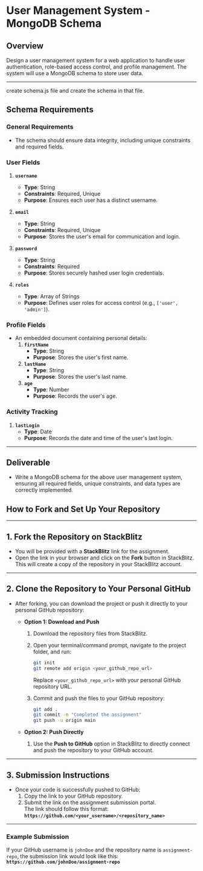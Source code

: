 # **User Management System - MongoDB Schema**

## **Overview**

Design a user management system for a web application to handle user authentication, role-based access control, and profile management. The system will use a MongoDB schema to store user data.

---

create schema.js file and create the schema in that file.

## **Schema Requirements**

### **General Requirements**

- The schema should ensure data integrity, including unique constraints and required fields.

### **User Fields**

1. **`username`**

   - **Type**: String
   - **Constraints**: Required, Unique
   - **Purpose**: Ensures each user has a distinct username.

2. **`email`**

   - **Type**: String
   - **Constraints**: Required, Unique
   - **Purpose**: Stores the user's email for communication and login.

3. **`password`**

   - **Type**: String
   - **Constraints**: Required
   - **Purpose**: Stores securely hashed user login credentials.

4. **`roles`**
   - **Type**: Array of Strings
   - **Purpose**: Defines user roles for access control (e.g., `['user', 'admin']`).

### **Profile Fields**

- An embedded document containing personal details:
  1. **`firstName`**
     - **Type**: String
     - **Purpose**: Stores the user's first name.
  2. **`lastName`**
     - **Type**: String
     - **Purpose**: Stores the user's last name.
  3. **`age`**
     - **Type**: Number
     - **Purpose**: Records the user's age.

### **Activity Tracking**

1. **`lastLogin`**
   - **Type**: Date
   - **Purpose**: Records the date and time of the user's last login.

---

## **Deliverable**

- Write a MongoDB schema for the above user management system, ensuring all required fields, unique constraints, and data types are correctly implemented.

## **How to Fork and Set Up Your Repository**

---

## **1. Fork the Repository on StackBlitz**

- You will be provided with a **StackBlitz** link for the assignment.
- Open the link in your browser and click on the **Fork** button in StackBlitz.  
  This will create a copy of the repository in your StackBlitz account.

---

## **2. Clone the Repository to Your Personal GitHub**

- After forking, you can download the project or push it directly to your personal GitHub repository:

  - **Option 1: Download and Push**

    1. Download the repository files from StackBlitz.
    2. Open your terminal/command prompt, navigate to the project folder, and run:

       ```bash
       git init
       git remote add origin <your_github_repo_url>
       ```

       Replace `<your_github_repo_url>` with your personal GitHub repository URL.

    3. Commit and push the files to your GitHub repository:

       ```bash
       git add .
       git commit -m "Completed the assignment"
       git push -u origin main
       ```

  - **Option 2: Push Directly**
    1. Use the **Push to GitHub** option in StackBlitz to directly connect and push the repository to your GitHub account.

---

## **3. Submission Instructions**

- Once your code is successfully pushed to GitHub:
  1. Copy the link to your GitHub repository.
  2. Submit the link on the assignment submission portal.  
     The link should follow this format:  
     **`https://github.com/<your_username>/<repository_name>`**

---

### **Example Submission**

If your GitHub username is `johnDoe` and the repository name is `assignment-repo`, the submission link would look like this:  
**`https://github.com/johnDoe/assignment-repo`**
